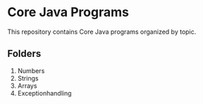 # Core Java Programs

This repository contains Core Java programs organized by topic.

## Folders

1. Numbers
2. Strings
3. Arrays
4. Exceptionhandling






